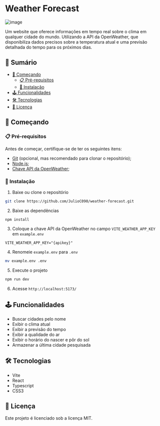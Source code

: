 # Weather Forecast
![image](https://github.com/JulioC090/weather-forecast/assets/64113858/99e25add-b03c-452d-aa76-b212cb4d9116)

Um website que oferece informações em tempo real sobre o clima em qualquer cidade do mundo. Utilizando a API da OpenWeather, que disponibiliza dados precisos sobre a temperatura atual e uma previsão detalhada do tempo para os próximos dias.

## 📕 Sumário
- [🚀 Começando](#🚀-começando)
  - [📋 Pré-requisitos](#📋-pré-requisitos)
  - [🔧 Instalação](#🔧-instalação)
- [🕹️ Funcionalidades](#🕹️-funcionalidades)
- [🛠️ Tecnologias](#🛠️-tecnologias)
- [📄 Licença](#📄-licença)

## 🚀 Começando

### 📋 Pré-requisitos
Antes de começar, certifique-se de ter os seguintes itens:
- [Git](https://git-scm.com/) (opcional, mas recomendado para clonar o repositório);
- [Node.js](https://nodejs.org/en);
- [Chave API da OpenWeather](https://openweathermap.org/);

### 🔧 Instalação
1. Baixe ou clone o repositório

```bash
git clone https://github.com/JulioC090/weather-forecast.git
```

2. Baixe as dependências

```bash
npm install
```

3. Coloque a chave API da OpenWeather no campo `VITE_WEATHER_APP_KEY` em `example.env`
```env
VITE_WEATHER_APP_KEY="{apikey}"
```

4. Renomeie `example.env` para `.env`
```bash
mv example.env .env
```

5. Execute o projeto

```bash
npm run dev
```

6. Acesse `http://localhost:5173/`

## 🕹️ Funcionalidades
- Buscar cidades pelo nome
- Exibir o clima atual
- Exibir a previsão do tempo
- Exibir a qualidade do ar
- Exibir o horário do nascer e pôr do sol
- Armazenar a última cidade pesquisada

## 🛠️ Tecnologias
- Vite
- React
- Typescript
- CSS3

## 📄 Licença
Este projeto é licenciado sob a licença MIT.
